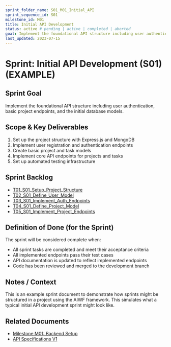 ```yaml
---
sprint_folder_name: S01_M01_Initial_API
sprint_sequence_id: S01
milestone_id: M01
title: Initial API Development
status: active # pending | active | completed | aborted
goal: Implement the foundational API structure including user authentication, basic project endpoints, and the initial database models.
last_updated: 2023-07-15
---
```


# Sprint: Initial API Development (S01) (EXAMPLE)

## Sprint Goal

Implement the foundational API structure including user authentication, basic project endpoints, and the initial database models.

## Scope & Key Deliverables

1. Set up the project structure with Express.js and MongoDB
2. Implement user registration and authentication endpoints
3. Create basic project and task models
4. Implement core API endpoints for projects and tasks
5. Set up automated testing infrastructure

## Sprint Backlog

- [T01_S01_Setup_Project_Structure](./T01_S01_Setup_Project_Structure.md)
- [T02_S01_Define_User_Model](./T02_S01_Define_User_Model.md)
- [T03_S01_Implement_Auth_Endpoints](./T03_S01_Implement_Auth_Endpoints.md)
- [T04_S01_Define_Project_Model](./T04_S01_Define_Project_Model.md)
- [T05_S01_Implement_Project_Endpoints](./T05_S01_Implement_Project_Endpoints.md)

## Definition of Done (for the Sprint)

The sprint will be considered complete when:

- All sprint tasks are completed and meet their acceptance criteria
- All implemented endpoints pass their test cases
- API documentation is updated to reflect implemented endpoints
- Code has been reviewed and merged to the development branch

## Notes / Context

This is an example sprint document to demonstrate how sprints might be structured in a project using the AIWF framework. This simulates what a typical initial API development sprint might look like.

## Related Documents

- [Milestone M01: Backend Setup](../../02_REQUIREMENTS/M01_Backend_Setup/M01_milestone_meta.md)
- [API Specifications V1](../../02_REQUIREMENTS/M01_Backend_Setup/SPECS_API_V1.md)

